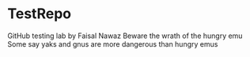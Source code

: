 # TestRepo
GitHub testing lab by Faisal Nawaz
Beware the wrath of the hungry emu
Some say yaks and gnus are more dangerous than hungry emus
